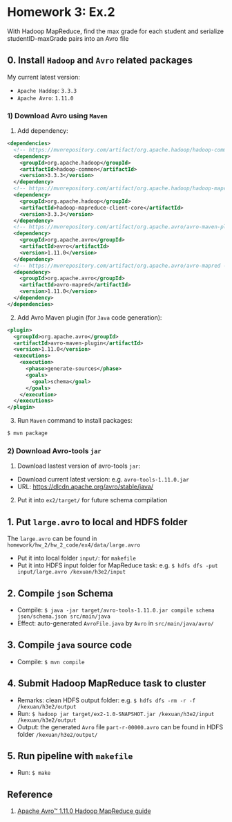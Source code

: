 # Homework 3: Ex.2

With Hadoop MapReduce, find the max grade for each student and serialize studentID-maxGrade pairs into an Avro file

## 0. Install `Hadoop` and `Avro` related packages

My current latest version:
- `Apache Haddop`: `3.3.3`
- `Apache Avro`: `1.11.0`

### 1) Download Avro using `Maven`

1. Add dependency:

  ```xml
  <dependencies>
    <!-- https://mvnrepository.com/artifact/org.apache.hadoop/hadoop-common -->
    <dependency>
      <groupId>org.apache.hadoop</groupId>
      <artifactId>hadoop-common</artifactId>
      <version>3.3.3</version>
    </dependency>
    <!-- https://mvnrepository.com/artifact/org.apache.hadoop/hadoop-mapreduce-client-core -->
    <dependency>
      <groupId>org.apache.hadoop</groupId>
      <artifactId>hadoop-mapreduce-client-core</artifactId>
      <version>3.3.3</version>
    </dependency>
    <!-- https://mvnrepository.com/artifact/org.apache.avro/avro-maven-plugin -->
    <dependency>
      <groupId>org.apache.avro</groupId>
      <artifactId>avro</artifactId>
      <version>1.11.0</version>
    </dependency>
    <!-- https://mvnrepository.com/artifact/org.apache.avro/avro-mapred -->
    <dependency>
      <groupId>org.apache.avro</groupId>
      <artifactId>avro-mapred</artifactId>
      <version>1.11.0</version>
    </dependency>
  </dependencies>
  ```

2. Add Avro Maven plugin (for `Java` code generation):

  ```xml
  <plugin>
    <groupId>org.apache.avro</groupId>
    <artifactId>avro-maven-plugin</artifactId>
    <version>1.11.0</version>
    <executions>
      <execution>
        <phase>generate-sources</phase>
        <goals>
          <goal>schema</goal>
        </goals>
      </execution>
    </executions>
  </plugin>
  ```

3. Run `Maven` command to install packages:

  ```bash
  $ mvn package
  ```

### 2) Download Avro-tools `jar`

1. Download lastest version of avro-tools `jar`:
- Download current latest version: e.g. `avro-tools-1.11.0.jar`
- URL: https://dlcdn.apache.org/avro/stable/java/

2. Put it into `ex2/target/` for future schema compilation

## 1. Put `large.avro` to local and HDFS folder

The `large.avro` can be found in `homework/hw_2/hw_2_code/ex4/data/large.avro`

- Put it into local folder `input/`: for `makefile`
- Put it into HDFS input folder for MapReduce task: e.g. `$ hdfs dfs -put input/large.avro /kexuan/h3e2/input`

## 2. Compile `json` Schema

- Compile: `$ java -jar target/avro-tools-1.11.0.jar compile schema json/schema.json src/main/java`
- Effect: auto-generated `AvroFile.java` by `Avro` in `src/main/java/avro/`

## 3. Compile `java` source code
- Compile: `$ mvn compile`

## 4. Submit Hadoop MapReduce task to cluster

- Remarks: clean HDFS output folder: e.g. `$ hdfs dfs -rm -r -f /kexuan/h3e2/output`
- Run: `$ hadoop jar target/ex2-1.0-SNAPSHOT.jar /kexuan/h3e2/input /kexuan/h3e2/output`
- Output: the generated `Avro` file `part-r-00000.avro` can be found in HDFS folder `/kexuan/h3e2/output/`

## 5. Run pipeline with `makefile`

- Run: `$ make`

## Reference

1. [Apache Avro™ 1.11.0 Hadoop MapReduce guide](https://avro.apache.org/docs/current/mr.html)
